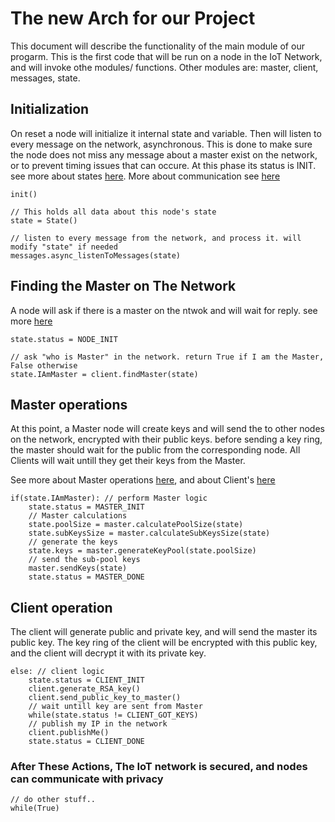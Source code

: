 # The new Arch for our Project
This document will describe the functionality of the main module of our progarm. This is the first code that will be run on a node in the IoT Network, and will invoke othe modules/ functions.
Other modules are: master, client, messages, state.

## Initialization
On reset a node will initialize it internal state and variable.
Then will listen to every message on the network, asynchronous. This is done to make sure the node does not miss any message about a master exist on the network, or to prevent timing issues that can occure.
At this phase its status is INIT. see more about states [here](https://github.com/reutnagar/distributed-RSA-for-IoT/blob/master/Docs/State_Arch.md). More about communication see [here](https://github.com/reutnagar/distributed-RSA-for-IoT/blob/master/Docs/Communication_Arch.md)
```
init()

// This holds all data about this node's state
state = State()

// listen to every message from the network, and process it. will modify "state" if needed
messages.async_listenToMessages(state)
```

## Finding the Master on The Network
A node will ask if there is a master on the ntwok and will wait for reply. see more [here](https://github.com/reutnagar/distributed-RSA-for-IoT/blob/master/Docs/Client_Arch.md)
```
state.status = NODE_INIT

// ask "who is Master" in the network. return True if I am the Master, False otherwise
state.IAmMaster = client.findMaster(state)
```
## Master operations
At this point, a Master node will create keys and will send the to other nodes on the network, encrypted with their public keys. before sending a key ring, the master should wait for the public from the corresponding node. All Clients will wait untill they get their keys from the Master.

See more about Master operations [here](https://github.com/reutnagar/distributed-RSA-for-IoT/blob/master/Docs/Master_Arch.md), and about Client's [here](https://github.com/reutnagar/distributed-RSA-for-IoT/blob/master/Docs/Client_Arch.md)
```
if(state.IAmMaster): // perform Master logic
	state.status = MASTER_INIT
	// Master calculations
	state.poolSize = master.calculatePoolSize(state)
	state.subKeysSize = master.calculateSubKeysSize(state)
	// generate the keys
	state.keys = master.generateKeyPool(state.poolSize)
	// send the sub-pool keys
	master.sendKeys(state)
	state.status = MASTER_DONE	
```
## Client operation
The client will generate public and private key, and will send the master its public key. The key ring of the client will be encrypted with this public key, and the client will decrypt it with its private key.
```
else: // client logic
	state.status = CLIENT_INIT
	client.generate_RSA_key()
	client.send_public_key_to_master()
	// wait untill key are sent from Master
	while(state.status != CLIENT_GOT_KEYS)
	// publish my IP in the network
	client.publishMe()
	state.status = CLIENT_DONE	
```
### After These Actions, The IoT network is secured, and nodes can communicate with privacy 
```
// do other stuff..
while(True)	
```
